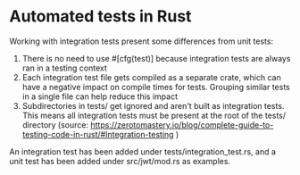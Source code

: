 # Automated tests in Rust
Working with integration tests present some differences from unit tests:

  1. There is no need to use #[cfg(test)] because integration tests are always ran in a testing context
  2. Each integration test file gets compiled as a separate crate, which can have a negative impact on compile times for tests. Grouping similar tests in a single file can help reduce this impact
  3. Subdirectories in tests/ get ignored and aren't built as integration tests. This means all integration tests must be present at the root of the tests/ directory
(source: https://zerotomastery.io/blog/complete-guide-to-testing-code-in-rust/#Integration-testing )

An integration test has been added under tests/integration_test.rs, and a unit test has been added under src/jwt/mod.rs as examples.
